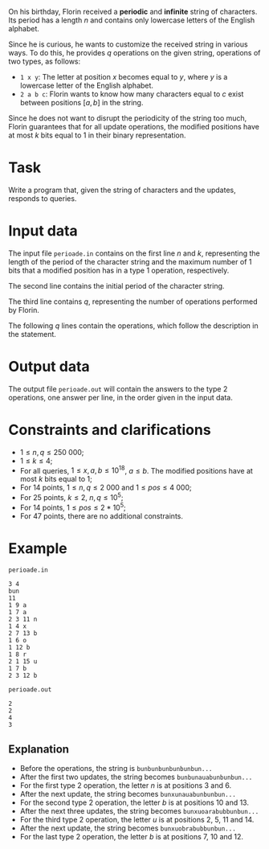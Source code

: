 
On his birthday, Florin received a **periodic** and **infinite** string of characters. Its period has a length $n$ and contains only lowercase letters of the English alphabet.

Since he is curious, he wants to customize the received string in various ways. To do this, he provides $q$ operations on the given string, operations of two types, as follows:

- `1 x y`: The letter at position $x$ becomes equal to $y$, where $y$ is a lowercase letter of the English alphabet.
- `2 a b c`: Florin wants to know how many characters equal to $c$ exist between positions $[a, b]$ in the string.

Since he does not want to disrupt the periodicity of the string too much, Florin guarantees that for all update operations, the modified positions have at most $k$ bits equal to $1$ in their binary representation.

# Task

Write a program that, given the string of characters and the updates, responds to queries.

# Input data

The input file `perioade.in` contains on the first line $n$ and $k$, representing the length of the period of the character string and the maximum number of $1$ bits that a modified position has in a type $1$ operation, respectively.

The second line contains the initial period of the character string.

The third line contains $q$, representing the number of operations performed by Florin.

The following $q$ lines contain the operations, which follow the description in the statement.

# Output data

The output file `perioade.out` will contain the answers to the type $2$ operations, one answer per line, in the order given in the input data.

# Constraints and clarifications
* $1 \leq n, q \leq 250\ 000$;
* $1 \leq k \leq 4$;
* For all queries, $1 \le x, a, b \le 10^{18}$, $a \le b$. The modified positions have at most $k$ bits equal to $1$;
* For $14$ points, $1 \le n, q \le 2\ 000$ and $1 \le pos \le 4\ 000$;
* For $25$ points, $k \le 2$, $n, q \le 10^5$;
* For $14$ points, $1 \le pos \le 2 * 10^{5}$;
* For $47$ points, there are no additional constraints.

# Example

`perioade.in`
```
3 4
bun
11
1 9 a
1 7 a
2 3 11 n
1 4 x
2 7 13 b
1 6 o
1 12 b
1 8 r
2 1 15 u
1 7 b
2 3 12 b
```

`perioade.out`
```
2
2
4
3
```

## Explanation

- Before the operations, the string is `bunbunbunbunbunbun...`
- After the first two updates, the string becomes `bunbunauabunbunbun...`
- For the first type $2$ operation, the letter $n$ is at positions $3$ and $6$.
- After the next update, the string becomes `bunxunauabunbunbun...`
- For the second type $2$ operation, the letter $b$ is at positions $10$ and $13$.
- After the next three updates, the string becomes `bunxuoarabubbunbun...`
- For the third type $2$ operation, the letter $u$ is at positions $2$, $5$, $11$ and $14$.
- After the next update, the string becomes `bunxuobrabubbunbun...`
- For the last type $2$ operation, the letter $b$ is at positions $7$, $10$ and $12$.
